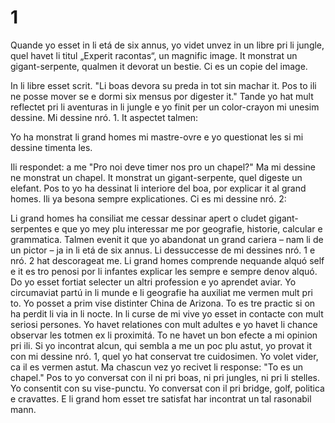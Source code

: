 # 1

Quande yo esset in li etá de six annus, yo videt unvez in un libre pri li jungle, quel havet li titul
„Experit racontas“, un magnific image. It monstrat un gigant-serpente, qualmen it devorat un bestie.
Ci es un copie del image.

In li libre esset scrit. "Li boas devora su preda in tot sin machar it. Pos to ili ne posse mover se e
dormi six mensus por digester it."
Tande yo hat mult reflectet pri li aventuras in li jungle e yo finit per un color-crayon mi unesim
dessine. Mi dessine nró. 1. It aspectet talmen:

Yo ha monstrat li grand homes mi mastre-ovre e yo questionat les si mi dessine timenta les.

Ili respondet: a me "Pro noi deve timer nos pro un chapel?"
Ma mi dessine ne monstrat un chapel. It monstrat un gigant-serpente, quel digeste un elefant. Pos to
yo ha dessinat li interiore del boa, por explicar it al grand homes. Ili ya besona sempre
explicationes.
Ci es mi dessine nró. 2:

Li grand homes ha consiliat me cessar dessinar apert o cludet gigant-serpentes e que yo mey plu
interessar me por geografie, historie, calcular e grammatica. Talmen evenit it que yo abandonat un
grand cariera – nam li de un pictor – ja in li etá de six annus. Li dessuccesse de mi dessines nró. 1 e
nró. 2 hat descorageat me. Li grand homes comprende nequande alquó self e it es tro penosi por li
infantes explicar les sempre e sempre denov alquó.
Do yo esset fortiat selecter un altri profession e yo aprendet aviar. Yo circumaviat partú in li munde
e li geografie ha auxiliat me vermen mult pri to. Yo posset a prim vise distinter China de Arizona.
To es tre practic si on ha perdit li via in li nocte. In li curse de mi vive yo esset in contacte con mult
seriosi persones. Yo havet relationes con mult adultes e yo havet li chance observar les totmen ex li
proximitá. To ne havet un bon efecte a mi opinion pri ili.
Si yo incontrat alcun, qui sembla a me un poc plu astut, yo provat it con mi dessine nró. 1, quel yo
hat conservat tre cuidosimen. Yo volet vider, ca il es vermen astut. Ma chascun vez yo recivet li
response: "To es un chapel." Pos to yo conversat con il ni pri boas, ni pri jungles, ni pri li stelles. Yo
consentit con su vise-punctu. Yo conversat con il pri bridge, golf, politica e cravattes. E li grand
hom esset tre satisfat har incontrat un tal rasonabil mann.


